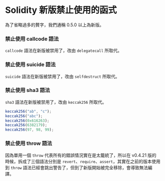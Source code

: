 # Solidity 新版禁止使用的函式

為了省略過多的贅字，我們通稱 0.5.0 以上為新版。

### 禁止使用 callcode 語法

`callcode` 語法在新版被禁用了，改由 `delegatecall` 所取代。

### 禁止使用 suicide 語法

`suicide` 語法在新版被禁用了，改由 `selfdestruct` 所取代。

### 禁止使用 sha3 語法

`sha3` 語法在新版被禁用了，改由 `keccak256` 所取代。

```js
keccak256("ab", "c");
keccak256("abc");
keccak256(0x616263);
keccak256(6382179);
keccak256(97, 98, 99);
```

### 禁止使用 throw 語法

因為單用一個 `throw` 代表所有的錯誤情況實在是太籠統了，所以在 v0.4.21 版的時候，拆成了三個語法分別是 `revert`、`require`、`assert`，其實在之前的版本使用到 `throw` 語法已經會跳出警告了，但到了新版開始被完全移除，會導致無法編譯。
